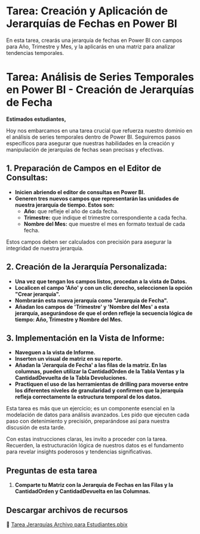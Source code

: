 # Tarea: Creación y Aplicación de Jerarquías de Fechas en Power BI

En esta tarea, crearás una jerarquía de fechas en Power BI con campos para Año, Trimestre y Mes, y la aplicarás en una matriz para analizar tendencias temporales.

# Tarea: Análisis de Series Temporales en Power BI - Creación de Jerarquías de Fecha

**Estimados estudiantes,**

Hoy nos embarcamos en una tarea crucial que refuerza nuestro dominio en el análisis de series temporales dentro de Power BI. Seguiremos pasos específicos para asegurar que nuestras habilidades en la creación y manipulación de jerarquías de fechas sean precisas y efectivas.

## 1. Preparación de Campos en el Editor de Consultas:

* **Inicien abriendo el editor de consultas en Power BI.**
* **Generen tres nuevos campos que representarán las unidades de nuestra jerarquía de tiempo. Estos son:**
    * **Año:** que refleje el año de cada fecha.
    * **Trimestre:** que indique el trimestre correspondiente a cada fecha.
    * **Nombre del Mes:** que muestre el mes en formato textual de cada fecha.

Estos campos deben ser calculados con precisión para asegurar la integridad de nuestra jerarquía.

## 2. Creación de la Jerarquía Personalizada:

* **Una vez que tengan los campos listos, procedan a la vista de Datos.**
* **Localicen el campo 'Año' y con un clic derecho, seleccionen la opción "Crear jerarquía".**
* **Nombrarán esta nueva jerarquía como "Jerarquía de Fecha".**
* **Añadan los campos de 'Trimestre' y 'Nombre del Mes' a esta jerarquía, asegurándose de que el orden refleje la secuencia lógica de tiempo: Año, Trimestre y Nombre del Mes.**

## 3. Implementación en la Vista de Informe:

* **Naveguen a la vista de Informe.**
* **Inserten un visual de matriz en su reporte.**
* **Añadan la 'Jerarquía de Fecha' a las filas de la matriz. En las columnas, pueden utilizar la CantidadOrden de la Tabla Ventas y la CantidadDevuelta de la Tabla Devoluciones.**
* **Practiquen el uso de las herramientas de drilling para moverse entre los diferentes niveles de granularidad y confirmen que la jerarquía refleja correctamente la estructura temporal de los datos.**

Esta tarea es más que un ejercicio; es un componente esencial en la modelación de datos para análisis avanzados. Les pido que ejecuten cada paso con detenimiento y precisión, preparándose así para nuestra discusión de esta tarde.

Con estas instrucciones claras, les invito a proceder con la tarea. Recuerden, la estructuración lógica de nuestros datos es el fundamento para revelar insights poderosos y tendencias significativas.

## Preguntas de esta tarea

1.  **Comparte tu Matriz con la Jerarquía de Fechas en las Filas y la CantidadOrden y CantidadDevuelta en las Columnas.**

## Descargar archivos de recursos

🔗 [Tarea Jerarquías Archivo para Estudiantes.pbix](Tarea%20Jerarquías%20Archivo%20para%20Estudiantes.pbix)